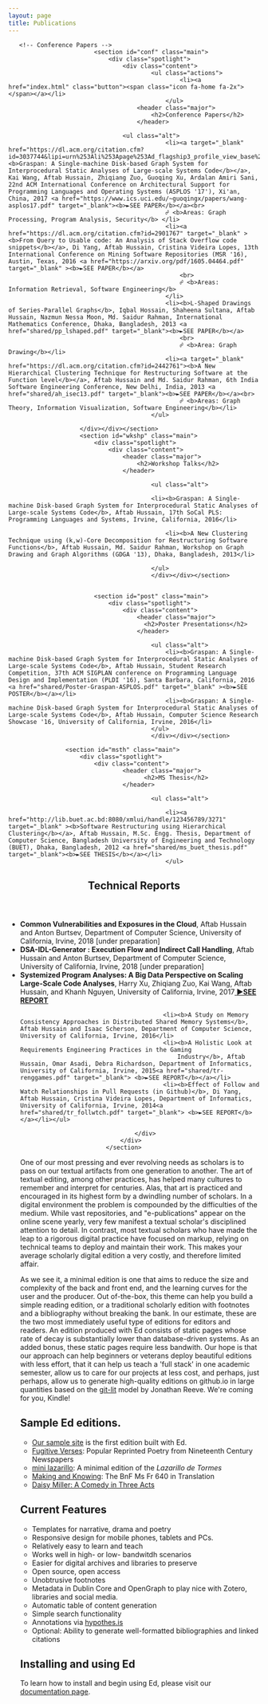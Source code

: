 ```yaml
---
layout: page
title: Publications
---
```



       <!-- Conference Papers -->
							<section id="conf" class="main">
								<div class="spotlight">
									<div class="content">
                                            <ul class="actions">
                                                    <li><a href="index.html" class="button"><span class="icon fa-home fa-2x"></span></a></li>
                                                </ul>
										<header class="major">
											<h2>Conference Papers</h2>
										</header>

							        <ul class="alt">
												<li><a target="_blank" href="https://dl.acm.org/citation.cfm?id=3037744&lipi=urn%253Ali%253Apage%253Ad_flagship3_profile_view_base%253Bj%252FWF7nPxSumRpdx0FsthYQ%253D%253D"><b>Graspan: A Single-machine Disk-based Graph System for Interprocedural Static Analyses of Large-scale Systems Code</b></a>, Kai Wang, Aftab Hussain, Zhiqiang Zuo, Guoqing Xu, Ardalan Amiri Sani, 22nd ACM International Conference on Architectural Support for Programming Languages and Operating Systems (ASPLOS '17'), Xi'an, China, 2017 <a href="https://www.ics.uci.edu/~guoqingx/papers/wang-asplos17.pdf" target="_blank"><b>►SEE PAPER</b></a><br>
												☍ <b>Areas: Graph Processing, Program Analysis, Security</b> </li>
												<li><a href="https://dl.acm.org/citation.cfm?id=2901767" target="_blank" ><b>From Query to Usable code: An Analysis of Stack Overflow code snippets</b></a>, Di Yang, Aftab Hussain, Cristina Videira Lopes, 13th International Conference on Mining Software Repositories (MSR '16), Austin, Texas, 2016 <a href="https://arxiv.org/pdf/1605.04464.pdf" target="_blank" ><b>►SEE PAPER</b></a>
													<br>
													☍ <b>Areas: Information Retrieval, Software Engineering</b>
												</li>
												<li><b>L-Shaped Drawings of Series-Parallel Graphs</b>, Iqbal Hossain, Shaheena Sultana, Aftab Hussain, Nazmun Nessa Moon, Md. Saidur Rahman, International Mathematics Conference, Dhaka, Bangladesh, 2013 <a href="shared/pp_lshaped.pdf" target="_blank"><b>►SEE PAPER</b></a>
													<br>
													☍ <b>Area: Graph Drawing</b></li>
												<li><a target="_blank" href="https://dl.acm.org/citation.cfm?id=2442761"><b>A New Hierarchical Clustering Technique for Restructuring Software at the Function level</b></a>, Aftab Hussain and Md. Saidur Rahman, 6th India Software Engineering Conference, New Delhi, India, 2013 <a href="shared/ah_isec13.pdf" target="_blank"><b>►SEE PAPER</b></a><br>
													☍ <b>Areas: Graph Theory, Information Visualization, Software Engineering</b></li>
                                            </ul>
                                            
                        </div></div></section>
                        <section id="wkshp" class="main">
                            <div class="spotlight">
                                <div class="content">
                                    <header class="major">
                                        <h2>Workshop Talks</h2>
                                    </header>

											<ul class="alt">
											
											<li><b>Graspan: A Single-machine Disk-based Graph System for Interprocedural Static Analyses of Large-scale Systems Code</b>, Aftab Hussain, 17th SoCal PLS: Programming Languages and Systems, Irvine, California, 2016</li>
												
												<li><b>A New Clustering Technique using (k,w)-Core Decomposition for Restructuring Software Functions</b>, Aftab Hussain, Md. Saidur Rahman, Workshop on Graph Drawing and Graph Algorithms (GDGA '13), Dhaka, Bangladesh, 2013</li>
												
                                            </ul>
                                            </div></div></section>	
                                            
                                            
                            <section id="post" class="main">
                                <div class="spotlight">
                                    <div class="content">
                                        <header class="major">
                                          <h2>Poster Presentations</h2>
                                        </header>
								
											<ul class="alt">
												<li><b>Graspan: A Single-machine Disk-based Graph System for Interprocedural Static Analyses of Large-scale Systems Code</b>, Aftab Hussain, Student Research Competition, 37th ACM SIGPLAN conference on Programming Language Design and Implementation (PLDI '16), Santa Barbara, California, 2016 <a href="shared/Poster-Graspan-ASPLOS.pdf" target="_blank" ><b>►SEE POSTER</b></a></li>
												<li><b>Graspan: A Single-machine Disk-based Graph System for Interprocedural Static Analyses of Large-scale Systems Code</b>, Aftab Hussain, Computer Science Research Showcase '16, University of California, Irvine, 2016</li>
                                            </ul>
                                            </div></div></section>

                    <section id="msth" class="main">
                        <div class="spotlight">
                            <div class="content">
                                    <header class="major">
                                          <h2>MS Thesis</h2>
                                    </header>

											<ul class="alt">
													
												<li><a href="http://lib.buet.ac.bd:8080/xmlui/handle/123456789/3271" target="_blank" ><b>Software Restructuring using Hierarchical Clustering</b></a>, Aftab Hussain, M.Sc. Engg. Thesis, Department of Computer Science, Bangladesh University of Engineering and Technology (BUET), Dhaka, Bangladesh, 2012 <a href="shared/ms_buet_thesis.pdf" target="_blank"><b>►SEE THESIS</b></a></li>
                                                </ul>
                                                
</div></div></section>

<section id="rpt" class="main">
		<div class="spotlight">
			<div class="content">
					<header class="major">
						  <h2>Technical Reports</h2>
					</header>
                                     <ul class="alt">       
												<li><b>Common Vulnerabilities and Exposures in the Cloud</b>, Aftab Hussain and Anton Burtsev, Department of Computer Science, University of California, Irvine, 2018 [under preparation]</li>
												<li><b>DSA-IDL-Generator : Execution Flow and Indirect Call Handling</b>, Aftab Hussain and Anton Burtsev, Department of Computer Science, University of California, Irvine, 2018 [under preparation]</li>
												<li><b>Systemized Program Analyses: A Big Data
													Perspective on Scaling Large-Scale Code Analyses</b>, Harry Xu, Zhiqiang Zuo, Kai Wang, Aftab Hussain, and Khanh
													Nguyen, University of California, Irvine, 2017<a href="shared/tr-bigdata.pdf" target="_blank"> <b>►SEE REPORT</b></a></li>
												

												
											<li><b>A Study on Memory Consistency Approaches in Distributed Shared Memory Systems</b>, Aftab Hussain and Isaac Scherson, Department of Computer Science, University of California, Irvine, 2016</li>
											<li><b>A Holistic Look at Requirements Engineering Practices in the Gaming
												Industry</b>, Aftab Hussain, Omar Asadi, Debra Richardson, Department of Informatics, University of California, Irvine, 2015<a href="shared/tr-renggames.pdf" target="_blank"> <b>►SEE REPORT</b></a></li>
											<li><b>Effect of Follow and Watch Relationships in Pull Requests (in Github)</b>, Di Yang, Aftab Hussain, Cristina Videira Lopes, Department of Informatics, University of California, Irvine, 2014<a href="shared/tr_follwtch.pdf" target="_blank"> <b>►SEE REPORT</b></a></li></ul>
										
									</div>
								</div>
							</section>
One of our most pressing and ever revolving needs as scholars is to pass on our textual artifacts from one generation to another. The art of textual editing, among other practices, has helped many cultures to remember and interpret for centuries. Alas, that art is practiced and encouraged in its highest form by a dwindling number of scholars. In a digital environment the problem is compounded by the difficulties of the medium. While vast repositories, and "e-publications" appear on the online scene yearly, very few manifest a textual scholar's disciplined attention to detail. In contrast, most textual scholars who have made the leap to a rigorous digital practice have focused on markup, relying on technical teams to deploy and maintain their work. This makes your average scholarly digital edition a very costly, and therefore limited affair.

As we see it, a minimal edition is one that aims to reduce the size and complexity of the back and front end, and the learning curves for the user and the producer. Out of-the-box, this theme can help you build a simple reading edition, or a traditional scholarly edition with footnotes and a bibliography without breaking the bank. In our estimate, these are the two most immediately useful type of editions for editors and readers. An edition produced with Ed consists of static pages whose rate of decay is substantially lower than database-driven systems. As an added bonus, these static pages require less bandwith. Our hope is that our approach can help beginners or veterans deploy beautiful editions with less effort, that it can help us teach a 'full stack' in one academic semester, allow us to care for our projects at less cost, and perhaps, just perhaps, allow us to generate high-quality editions on github.io in large quantities based on the [git-lit](http://jonreeve.com/2015/09/introducing-git-lit/) model by Jonathan Reeve. We're coming for you, Kindle! 


## Sample Ed editions.

- [Our sample site](http://minicomp.github.io/ed/) is the first edition built with Ed.
- [Fugitive Verses](http://fugitiverses.viraltexts.org/): Popular Reprinted Poetry from Nineteenth Century Newspapers
- [mini lazarillo](http://minilazarillo.github.io/): A minimal edition of the *Lazarillo de Tormes*
- [Making and Knowing](https://cu-mkp.github.io/GR8975-edition/): The BnF Ms Fr 640 in Translation
- [Daisy Miller: A Comedy in Three Acts](https://britaneeelizabeth.github.io/ed/texts/DaisyMillerPlay/)



## Current Features
- Templates for narrative, drama and poetry
- Responsive design for mobile phones, tablets and PCs.
- Relatively easy to learn and teach
- Works well in high- or low- bandwitdh scenarios
- Easier for digital archives and libraries to preserve
- Open source, open access
- Unobtrusive footnotes
- Metadata in Dublin Core and OpenGraph to play nice with Zotero, libraries and social media.
- Automatic table of content generation
- Simple search functionality
- Annotations via [hypothes.is](https://hypothes.is/)
- Optional: Ability to generate well-formatted bibliographies and linked citations


## Installing and using Ed

To learn how to install and begin using Ed, please visit our [documentation page](http://minicomp.github.io/ed/documentation/).